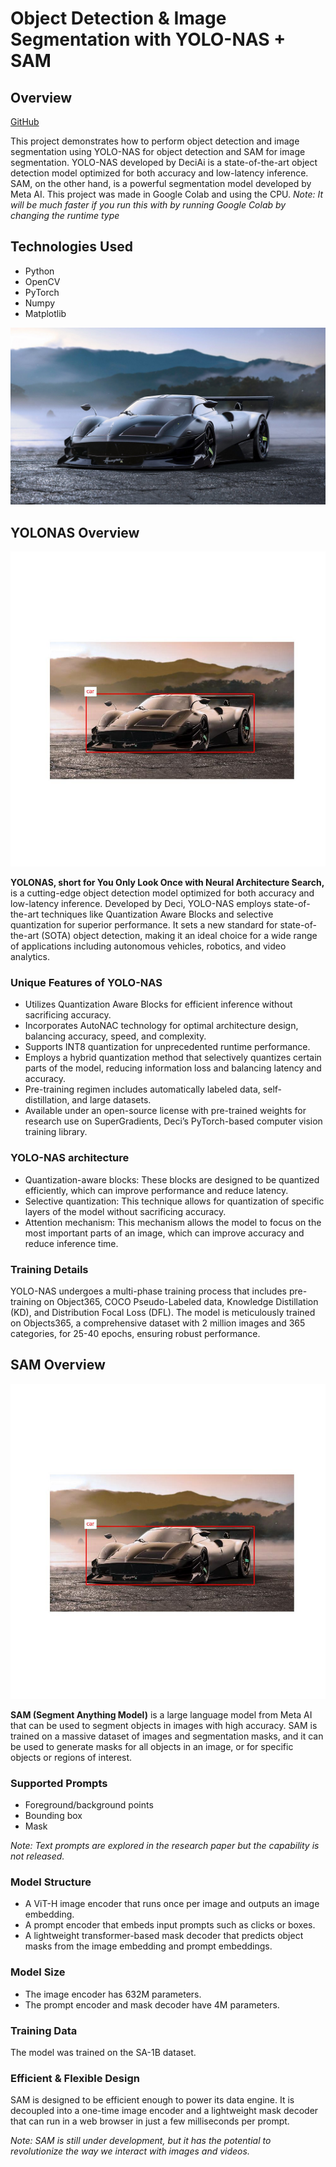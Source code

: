 # Object Detection & Image Segmentation with YOLO-NAS + SAM

## Overview

[GitHub](https://github.com/Elma7e/YOLO-NAS-SAM)


This project demonstrates how to perform object detection and image segmentation using YOLO-NAS for object detection and SAM for image segmentation. YOLO-NAS developed by DeciAi is a state-of-the-art object detection model optimized for both accuracy and low-latency inference. SAM, on the other hand, is a powerful segmentation model developed by Meta AI. This project was made in Google Colab and using the CPU.
*Note: It will be much faster if you run this with by running Google Colab by changing the runtime type*


## Technologies Used
- Python
- OpenCV
- PyTorch
- Numpy
- Matplotlib

![](./pic/pagani_huayra_r_concept-HD.jpg)

## YOLONAS Overview


![](./result/car.jpeg)

**YOLONAS, short for You Only Look Once with Neural Architecture Search,** is a cutting-edge object detection model optimized for both accuracy and low-latency inference. Developed by Deci, YOLO-NAS employs state-of-the-art techniques like Quantization Aware Blocks and selective quantization for superior performance. It sets a new standard for state-of-the-art (SOTA) object detection, making it an ideal choice for a wide range of applications including autonomous vehicles, robotics, and video analytics.

### Unique Features of YOLO-NAS
- Utilizes Quantization Aware Blocks for efficient inference without sacrificing accuracy.
- Incorporates AutoNAC technology for optimal architecture design, balancing accuracy, speed, and complexity.
- Supports INT8 quantization for unprecedented runtime performance.
- Employs a hybrid quantization method that selectively quantizes certain parts of the model, reducing information loss and balancing latency and accuracy.
- Pre-training regimen includes automatically labeled data, self-distillation, and large datasets.
- Available under an open-source license with pre-trained weights for research use on SuperGradients, Deci’s PyTorch-based computer vision training library.

### YOLO-NAS architecture 
- Quantization-aware blocks: These blocks are designed to be quantized efficiently, which can improve performance and reduce latency.
- Selective quantization: This technique allows for quantization of specific layers of the model without sacrificing accuracy.
- Attention mechanism: This mechanism allows the model to focus on the most important parts of an image, which can improve accuracy and reduce inference time.

### Training Details
YOLO-NAS undergoes a multi-phase training process that includes pre-training on Object365, COCO Pseudo-Labeled data, Knowledge Distillation (KD), and Distribution Focal Loss (DFL). The model is meticulously trained on Objects365, a comprehensive dataset with 2 million images and 365 categories, for 25-40 epochs, ensuring robust performance.

## SAM Overview

![](./result/car.jpeg)

**SAM (Segment Anything Model)** is a large language model from Meta AI that can be used to segment objects in images with high accuracy. SAM is trained on a massive dataset of images and segmentation masks, and it can be used to generate masks for all objects in an image, or for specific objects or regions of interest.

### Supported Prompts
- Foreground/background points
- Bounding box
- Mask

*Note: Text prompts are explored in the research paper but the capability is not released.*

### Model Structure
- A ViT-H image encoder that runs once per image and outputs an image embedding.
- A prompt encoder that embeds input prompts such as clicks or boxes.
- A lightweight transformer-based mask decoder that predicts object masks from the image embedding and prompt embeddings.

### Model Size
- The image encoder has 632M parameters.
- The prompt encoder and mask decoder have 4M parameters.

### Training Data
The model was trained on the SA-1B dataset.

### Efficient & Flexible Design
SAM is designed to be efficient enough to power its data engine. It is decoupled into a one-time image encoder and a lightweight mask decoder that can run in a web browser in just a few milliseconds per prompt.

*Note: SAM is still under development, but it has the potential to revolutionize the way we interact with images and videos.*
